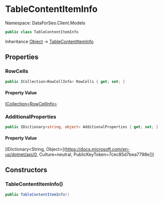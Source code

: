 # TableContentItemInfo

Namespace: DataForSeo.Client.Models

```csharp
public class TableContentItemInfo
```

Inheritance [Object](https://docs.microsoft.com/en-us/dotnet/api/Object) → [TableContentItemInfo](./TableContentItemInfo.md)

## Properties

### **RowCells**

```csharp
public ICollection<RowCellInfo> RowCells { get; set; }
```

#### Property Value

[ICollection&lt;RowCellInfo&gt;](./RowCellInfo.md)<br>

### **AdditionalProperties**

```csharp
public IDictionary<string, object> AdditionalProperties { get; set; }
```

#### Property Value

[IDictionary&lt;String, Object&gt;](https://docs.microsoft.com/en-us/dotnet/api/0, Culture=neutral, PublicKeyToken=7cec85d7bea7798e]])<br>

## Constructors

### **TableContentItemInfo()**

```csharp
public TableContentItemInfo()
```
